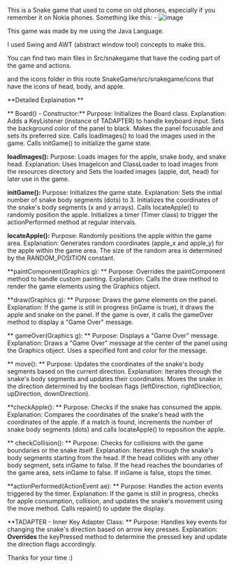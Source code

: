 This is a Snake game that used to come on old phones, especially if you remember it on Nokia phones. Something like this: -
![image](https://github.com/HKPARIKH/SnakeGame/assets/90847022/a4dcb869-2f44-44e8-8574-e3965ccc7112)



This game was made by me using the Java Language.

I used Swing and AWT (abstract window tool) concepts to make this.

You can find two main files in Src/snakegame that have the coding part of the game and actions.

and the icons folder in this route SnakeGame/src/snakegame/icons that have the icons of head, body, and apple.


**Detailed Explaination **


**
Board() - Constructor:**
Purpose: Initializes the Board class.
Explanation:
Adds a KeyListener (instance of TADAPTER) to handle keyboard input.
Sets the background color of the panel to black.
Makes the panel focusable and sets its preferred size.
Calls loadImages() to load the images used in the game.
Calls initGame() to initialize the game state.


**loadImages():**
Purpose: Loads images for the apple, snake body, and snake head.
Explanation:
Uses ImageIcon and ClassLoader to load images from the resources directory and Sets the loaded images (apple, dot, head) for later use in the game.

**initGame():**
Purpose: Initializes the game state.
Explanation:
Sets the initial number of snake body segments (dots) to 3.
Initializes the coordinates of the snake's body segments (x and y arrays).
Calls locateApple() to randomly position the apple.
Initializes a timer (Timer class) to trigger the actionPerformed method at regular intervals.


**locateApple():**
Purpose: Randomly positions the apple within the game area.
Explanation:
Generates random coordinates (apple_x and apple_y) for the apple within the game area.
The size of the random area is determined by the RANDOM_POSITION constant.


**paintComponent(Graphics g):
**
Purpose: Overrides the paintComponent method to handle custom painting.
Explanation:
Calls the draw method to render the game elements using the Graphics object.


**draw(Graphics g):
**
Purpose: Draws the game elements on the panel.
Explanation:
If the game is still in progress (inGame is true), it draws the apple and snake on the panel.
If the game is over, it calls the gameOver method to display a "Game Over" message.

**
gameOver(Graphics g):
**
Purpose: Displays a "Game Over" message.
Explanation:
Draws a "Game Over" message at the center of the panel using the Graphics object.
Uses a specified font and color for the message.

**
move():
**
Purpose: Updates the coordinates of the snake's body segments based on the current direction.
Explanation:
Iterates through the snake's body segments and updates their coordinates.
Moves the snake in the direction determined by the boolean flags (leftDirection, rightDirection, upDirection, downDirection).


**checkApple():
**
Purpose: Checks if the snake has consumed the apple.
Explanation:
Compares the coordinates of the snake's head with the coordinates of the apple.
If a match is found, increments the number of snake body segments (dots) and calls locateApple() to reposition the apple.

**
checkCollision():
**
Purpose: Checks for collisions with the game boundaries or the snake itself.
Explanation:
Iterates through the snake's body segments starting from the head.
If the head collides with any other body segment, sets inGame to false.
If the head reaches the boundaries of the game area, sets inGame to false.
If inGame is false, stops the timer.


**actionPerformed(ActionEvent ae):
**
Purpose: Handles the action events triggered by the timer.
Explanation:
If the game is still in progress, checks for apple consumption, collision, and updates the snake's movement using the move method.
Calls repaint() to update the display.

**TADAPTER - Inner Key Adapter Class:
**
Purpose: Handles key events for changing the snake's direction based on arrow key presses.
Explanation: **Overrides** the keyPressed method to determine the pressed key and update the direction flags accordingly.


Thanks for your time :) 
